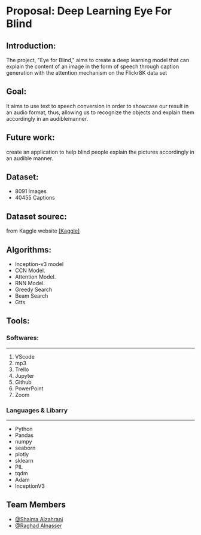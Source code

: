 # Proposal: Deep Learning Eye For Blind

## Introduction:
The project, "Eye for Blind," aims to create a deep learning model that can explain the content of an image in the form of speech through caption generation with the attention mechanism on the Flickr8K data set


## Goal:
It aims to use text to speech conversion in order to showcase our result in an audio format, thus, allowing us to  recognize the objects and explain them accordingly in an audiblemanner.


## Future work: 
create an application to help blind people explain the pictures accordingly in an audible manner.


## Dataset:
  - 8091 Images
  - 40455 Captions
## Dataset sourec:
from Kaggle website [[Kaggle]](https://www.kaggle.com/santhraul/eye-for-blind)


## Algorithms:
- Inception-v3 model 
- CCN Model.
- Attention Model. 
- RNN Model. 
- Greedy Search
- Beam Search
- Gtts

## Tools:
### Softwares:
<hr>

1. VScode
2. mp3
3. Trello
4. Jupyter
5. Github
6. PowerPoint
7. Zoom

### Languages & Libarry
<hr>

   - Python
   - Pandas
   - numpy
   - seaborn
   - plotly
   - sklearn
   - PIL
   - tqdm
   - Adam
   - InceptionV3


## Team Members
 - [@Shaima Alzahrani](https://github.com/shaimaalabedi)
 - [@Raghad Alnasser](https://github.com/EngrRaghad)
